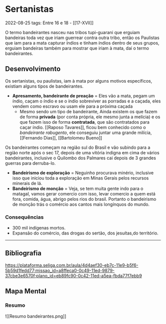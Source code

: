 # Sertanistas
2022-08-25
tags: Entre 16 e 18 - [[17-XVII]]

O termo bandeirantes nasceu nas tribos tupi-guarani que erguiam bandeiras toda vez que iriam guerrear contra outra tribo, então os Paulistas que iam para a mata capturar índios e tinham índios dentro de seus grupos, erguiam bandeiras também para mostrar que iriam à mata, daí o termo bandeirantes.

## Desenvolvimento

Os sertanistas, ou paulistas, iam à mata por alguns motivos específicos, existiam alguns tipos de bandeirantes.

* **Apresamento, bandeirante de preação**  = Eles vão a mata, pegam um índio, caçam o índio e se o índio sobreviver as porradas e a caçada, eles vendem como escravo ou usam ele para a próxima caçada
	* Mesmo sendo um tipo de bandeirante, Ainda existem os que fazem de forma **privada** (por conta própria, ele mesmo junta a melícia) e os que fazem isso de forma **contratada**, que são contratados para caçar índio. [[Raposo Tavares]], ficou bem conhecido como o *bandeirante rabugento*, ele conseguiu juntar uma grande milícia, [[Fernando Dias]], [[Bartolomeu Bueno]]

Os bandeirantes começam na região sul do Brasil e vão subindo para a região norte após o sec 17, depois de uma vitória indigna em cima de vários bandeirantes, inclusive o Quilombo dos Palmares cai depois de 3 grandes guerras para derruba-lo.

* **Bandeirismo de exploração** =  Neguinho procurava minério, inclusive isso que iniciou toda a exploração em Minas Gerais pelos recursos minerais de lá. 
* **Bandeirismo de monção** = Veja, se tem muita gente indo para o matagal, vamos gerar comercio com isso, levar comercio a quem está fora, comida, água, abrigo pelos rios do brasil. Portanto o bandeirismo de monção trás o comércio aos cantos mais longínquos do mundo. 

### Consequências
 
* 300 mil indígenas mortos.
* Expansão do comércio, das drogas do sertão, dos jesuítas,do território.

-----------------------------------------------
## Bibliografia

https://plataforma.seliga.com.br/aula/4d4aef30-eb7c-11e9-b5f6-5b59d1fedd77;missao_id=a8ffeca0-0c49-11ed-9879-37cbe3e6570f;plano_id=eb89fc90-0c42-11ed-a5ea-fbda77f7ebb9

## Mapa Mental

### Resumo

![[Resumo bandeirantes.png]]
